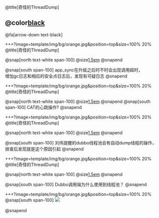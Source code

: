 @title[奇怪的ThreadDump]

## @color[black](奇怪的ThreadDump)

@fa[arrow-down text-black]


+++?image=template/img/bg/orange.jpg&position=top&size=100% 20%
@title[奇怪的ThreadDump]

@snap[north text-white span-100]
@size[1.5em](现象)
@snapend

@snap[south span-100]
app_sync在升级之后时不时会出现调用超时，<br>增加gc日志和相应的安全点日志后，发现有可疑日志
@snapend

+++?image=template/img/bg/orange.jpg&position=top&size=100% 20%
@title[奇怪的ThreadDump]

@snap[north text-white span-100]
@size[1.5em](猜想和解决)
@snapend
@snap[south span-100]
CAT的心跳操作?
@snapend

+++?image=template/img/bg/orange.jpg&position=top&size=100% 20%
@title[奇怪的ThreadDump]

@snap[north text-white span-100]
@size[1.5em](猜想和解决)
@snapend

@snap[south span-100]
刘伟提醒的dubbo线程池会有自动dump线程的操作，排查后发现就是这个原因引起
@snapend

+++?image=template/img/bg/orange.jpg&position=top&size=100% 20%
@title[奇怪的ThreadDump]

@snap[north text-white span-100]
@size[1.5em](猜想和解决)
@snapend

@snap[south span-100]
Dubbo调用端为什么使用到线程池？
@snapend

+++?image=template/img/bg/orange.jpg&position=top&size=100% 20%
@snap[south span-100]
![](http://wx1.sinaimg.cn/large/0060lm7Tly1g1wsgb76iij30ld0933ye.jpg)
<br><br>
@snapend


